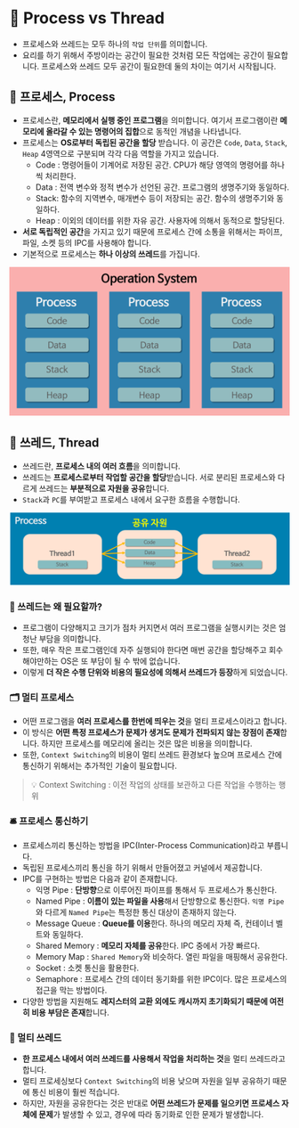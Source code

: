 # 👻 Process vs Thread
- 프로세스와 쓰레드는 모두 하나의 `작업 단위`를 의미합니다. 
- 요리를 하기 위해서 주방이라는 공간이 필요한 것처럼 모든 작업에는 공간이 필요합니다. 프로세스와 쓰레드 모두 공간이 필요한데 둘의 차이는 여기서 시작됩니다.

## 💾 프로세스, Process
- 프로세스란, **메모리에서 실행 중인 프로그램**을 의미합니다. 여기서 프로그램이란 **메모리에 올라갈 수 있는 명령어의 집합**으로 동적인 개념을 나타냅니다.
- 프로세스는 **OS로부터 독립된 공간을 할당** 받습니다. 이 공간은 `Code`, `Data`, `Stack`, `Heap` 4영역으로 구분되며 각각 다음 역할을 가지고 있습니다.
  - Code : 명령어들이 기계어로 저장된 공간. CPU가 해당 영역의 명령어를 하나씩 처리한다.
  - Data : 전역 변수와 정적 변수가 선언된 공간. 프로그램의 생명주기와 동일하다.
  - Stack: 함수의 지역변수, 매개변수 등이 저장되는 공간. 함수의 생명주기와 동일하다.
  - Heap : 이외의 데이터를 위한 자유 공간. 사용자에 의해서 동적으로 할당된다.
- **서로 독립적인 공간**을 가지고 있기 때문에 프로세스 간에 소통을 위해서는 파이프, 파일, 소켓 등의 IPC를 사용해야 합니다.
- 기본적으로 프로세스는 **하나 이상의 쓰레드**를 가집니다.

![process_memory.png](process_memory.png)

## 🧵 쓰레드, Thread
- 쓰레드란, **프로세스 내의 여러 흐름**을 의미합니다.
- 쓰레드는 **프로세스로부터 작업할 공간을 할당**받습니다. 서로 분리된 프로세스와 다르게 쓰레드는 **부분적으로 자원을 공유**합니다.
- `Stack`과 `PC`를 부여받고 프로세스 내에서 요구한 흐름을 수행합니다.

![thread.png](thread.png)

### 🤔 쓰레드는 왜 필요할까?
- 프로그램이 다양해지고 크기가 점차 커지면서 여러 프로그램을 실행시키는 것은 엄청난 부담을 의미합니다.
- 또한, 매우 작은 프로그램인데 자주 실행되야 한다면 매번 공간을 할당해주고 회수해야만하는 OS은 또 부담이 될 수 밖에 없습니다.
- 이렇게 **더 작은 수행 단위와 비용의 필요성에 의해서 쓰레드가 등장**하게 되었습니다.

### 🗂️ 멀티 프로세스
- 어떤 프로그램을 **여러 프로세스를 한번에 띄우는 것**을 멀티 프로세스이라고 합니다.
- 이 방식은 **어떤 특정 프로세스가 문제가 생겨도 문제가 전파되지 않는 장점이 존재**합니다. 하지만 프로세스를 메모리에 올리는 것은 많은 비용을 의미합니다. 
- 또한, `Context Switching`의 비용이 멀티 쓰레드 환경보다 높으며 프로세스 간에 통신하기 위해서는 추가적인 기술이 필요합니다.
> 💡 Context Switching : 이전 작업의 상태를 보관하고 다른 작업을 수행하는 행위

### 🛎️ 프로세스 통신하기
- 프로세스끼리 통신하는 방법을 IPC(Inter-Process Communication)라고 부릅니다.
- 독립된 프로세스끼리 통신을 하기 위해서 만들어졌고 커널에서 제공합니다. 
- IPC를 구현하는 방법은 다음과 같이 존재합니다.
  - 익명 Pipe : **단방향**으로 이루어진 파이프를 통해서 두 프로세스가 통신한다.
  - Named Pipe : **이름이 있는 파일을 사용**해서 단방향으로 통신한다. `익명 Pipe`와 다르게 `Named Pipe`는 특정한 통신 대상이 존재하지 않는다.
  - Message Queue : **Queue를 이용**한다. 하나의 메모리 자체 즉, 컨테이너 벨트와 동일하다.
  - Shared Memory : **메모리 자체를 공유**한다. IPC 중에서 가장 빠르다.
  - Memory Map : `Shared Memory`와 비슷하다. 열린 파일을 매핑해서 공유한다.
  - Socket : 소켓 통신을 활용한다.
  - Semaphore : 프로세스 간의 데이터 동기화를 위한 IPC이다. 많은 프로세스의 접근을 막는 방법이다.
- 다양한 방법을 지원해도 **레지스터의 교환 외에도 캐시까지 초기화되기 때문에 여전히 비용 부담은 존재**합니다. 

### 🧬 멀티 쓰레드
- **한 프로세스 내에서 여러 쓰레드를 사용해서 작업을 처리하는 것**을 멀티 쓰레드라고 합니다.
- 멀티 프로세싱보다 `Context Switching`의 비용 낮으며 자원을 일부 공유하기 때문에 통신 비용이 훨씬 적습니다.
- 하지만, 자원을 공유한다는 것은 반대로 **어떤 쓰레드가 문제를 일으키면 프로세스 자체에 문제**가 발생할 수 있고, 경우에 따라 동기화로 인한 문제가 발생합니다.

